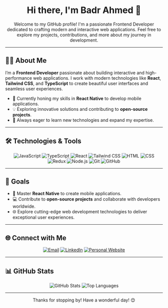 <h1 align="center">Hi there, I'm Badr Ahmed 👋</h1>

<p align="center">
  Welcome to my GitHub profile! I'm a passionate Frontend Developer dedicated to crafting modern and interactive web applications. Feel free to explore my projects, contributions, and more about my journey in development.
</p>

---

## 👨‍💻 About Me
I’m a **Frontend Developer** passionate about building interactive and high-performance web applications. I work with modern technologies like **React**, **Tailwind CSS**, and **TypeScript** to create beautiful user interfaces and seamless user experiences.  
- 🌱 Currently honing my skills in **React Native** to develop mobile applications.  
- 💡 Exploring innovative solutions and contributing to **open-source projects**.  
- 🚀 Always eager to learn new technologies and expand my expertise.

---

## 🛠️ Technologies & Tools

<p align="center">
  <img src="https://img.shields.io/badge/JavaScript-F7DF1E?style=for-the-badge&logo=javascript&logoColor=black" alt="JavaScript"/>
  <img src="https://img.shields.io/badge/TypeScript-007ACC?style=for-the-badge&logo=typescript&logoColor=white" alt="TypeScript"/>
  <img src="https://img.shields.io/badge/React-61DAFB?style=for-the-badge&logo=react&logoColor=black" alt="React"/>
  <img src="https://img.shields.io/badge/Tailwind%20CSS-38B2AC?style=for-the-badge&logo=tailwind-css&logoColor=white" alt="Tailwind CSS"/>
  <img src="https://img.shields.io/badge/HTML-E34F26?style=for-the-badge&logo=html5&logoColor=white" alt="HTML"/>
  <img src="https://img.shields.io/badge/CSS-1572B6?style=for-the-badge&logo=css3&logoColor=white" alt="CSS"/>
  <img src="https://img.shields.io/badge/Redux-764ABC?style=for-the-badge&logo=redux&logoColor=white" alt="Redux"/>
  <img src="https://img.shields.io/badge/Node.js-339933?style=for-the-badge&logo=node.js&logoColor=white" alt="Node.js"/>
  <img src="https://img.shields.io/badge/Git-F05032?style=for-the-badge&logo=git&logoColor=white" alt="Git"/>
  <img src="https://img.shields.io/badge/GitHub-181717?style=for-the-badge&logo=github&logoColor=white" alt="GitHub"/>
</p>

---

## 🎯 Goals
- 📱 Master **React Native** to create mobile applications.  
- 💻 Contribute to **open-source projects** and collaborate with developers worldwide.  
- 🌐 Explore cutting-edge web development technologies to deliver exceptional user experiences.  

---

## 🌐 Connect with Me

<p align="center">
  <a href="mailto:isob83709@gmail.com"><img src="https://img.shields.io/badge/Email-D14836?style=for-the-badge&logo=gmail&logoColor=white" alt="Email"></a>
  <a href="https://www.linkedin.com/in/badr-ahmed-872541338/"><img src="https://img.shields.io/badge/LinkedIn-0077B5?style=for-the-badge&logo=linkedin&logoColor=white" alt="LinkedIn"></a>
  <a href="https://yourwebsite.com"><img src="https://img.shields.io/badge/Website-4285F4?style=for-the-badge&logo=google-chrome&logoColor=white" alt="Personal Website"></a>
</p>

---

## 📊 GitHub Stats

<p align="center">
  <img src="https://github-readme-stats.vercel.app/api?username=Badr-Ahmed12&show_icons=true&theme=tokyonight" alt="GitHub Stats"/>
  <img src="https://github-readme-stats.vercel.app/api/top-langs/?username=Badr-Ahmed12&layout=compact&theme=tokyonight" alt="Top Languages"/>
</p>

---

<p align="center">
  Thanks for stopping by! Have a wonderful day! 😊
</p>
